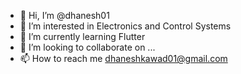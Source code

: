 - 👋 Hi, I’m @dhanesh01
- 👀 I’m interested in Electronics and Control Systems
- 🌱 I’m currently learning Flutter
- 💞️ I’m looking to collaborate on ...
- 📫 How to reach me dhaneshkawad01@gmail.com

<!---
dhanesh01/dhanesh01 is a ✨ special ✨ repository because its `README.md` (this file) appears on your GitHub profile.
You can click the Preview link to take a look at your changes.
--->
